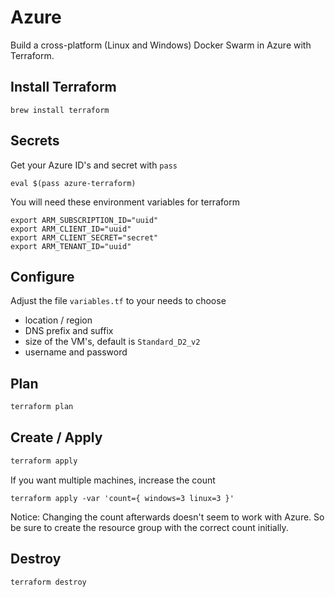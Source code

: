 # Azure

Build a cross-platform (Linux and Windows) Docker Swarm in Azure with Terraform.

## Install Terraform

```
brew install terraform
```

## Secrets

Get your Azure ID's and secret with `pass`

```
eval $(pass azure-terraform)
```

You will need these environment variables for terraform

```
export ARM_SUBSCRIPTION_ID="uuid"
export ARM_CLIENT_ID="uuid"
export ARM_CLIENT_SECRET="secret"
export ARM_TENANT_ID="uuid"
```

## Configure

Adjust the file `variables.tf` to your needs to choose

- location / region
- DNS prefix and suffix
- size of the VM's, default is `Standard_D2_v2`
- username and password

## Plan

```bash
terraform plan
```

## Create / Apply

```bash
terraform apply
```

If you want multiple machines, increase the count

```
terraform apply -var 'count={ windows=3 linux=3 }'
```

Notice: Changing the count afterwards doesn't seem to work with Azure. So be sure to create the resource group with the correct count initially.

## Destroy

```bash
terraform destroy
```
